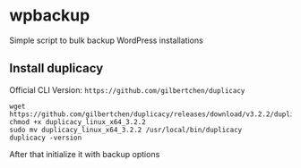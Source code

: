 # wpbackup
Simple script to bulk backup WordPress installations

## Install duplicacy
Official CLI Version: `https://github.com/gilbertchen/duplicacy`

```
wget https://github.com/gilbertchen/duplicacy/releases/download/v3.2.2/duplicacy_linux_x64_3.2.2
chmod +x duplicacy_linux_x64_3.2.2
sudo mv duplicacy_linux_x64_3.2.2 /usr/local/bin/duplicacy
duplicacy -version
```

After that initialize it with backup options
